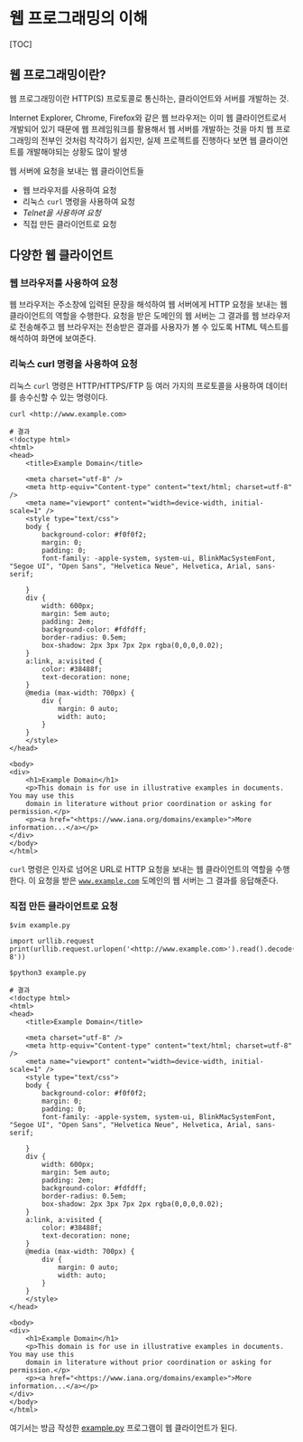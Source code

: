 # 웹 프로그래밍의 이해

[TOC]

## 웹 프로그래밍이란?

웹 프로그래밍이란 HTTP(S) 프로토콜로 통신하는, 클라이언트와 서버를 개발하는 것.

Internet Explorer, Chrome, Firefox와 같은 웹 브라우저는 이미 웹 클라이언트로서 개발되어 있기 때문에 웹 프레임워크를 활용해서 웹 서버를 개발하는 것을 마치 웹 프로그래밍의 전부인 것처럼 착각하기 쉽지만, 실제 프로젝트를 진행하다 보면 웹 클라이언트를 개발해야되는 상황도 많이 발생

웹 서버에 요청을 보내는 웹 클라이언트들

- 웹 브라우저를 사용하여 요청
- 리눅스 `curl` 명령을 사용하여 요청
- *Telnet을 사용하여 요청*
- 직접 만든 클라이언트로 요청

## 다양한 웹 클라이언트

### 웹 브라우저를 사용하여 요청

웹 브라우저는 주소창에 입력된 문장을 해석하여 웹 서버에게 HTTP 요청을 보내는 웹 클라이언트의 역할을 수행한다. 요청을 받은 도메인의 웹 서버는 그 결과를 웹 브라우저로 전송해주고 웹 브라우저는 전송받은 결과를 사용자가 볼 수 있도록 HTML 텍스트를 해석하여 화면에 보여준다.

### 리눅스 curl 명령을 사용하여 요청

리눅스 `curl` 명령은 HTTP/HTTPS/FTP 등 여러 가지의 프로토콜을 사용하여 데이터를 송수신할 수 있는 명령이다.

```
curl <http://www.example.com>

# 결과
<!doctype html>
<html>
<head>
    <title>Example Domain</title>

    <meta charset="utf-8" />
    <meta http-equiv="Content-type" content="text/html; charset=utf-8" />
    <meta name="viewport" content="width=device-width, initial-scale=1" />
    <style type="text/css">
    body {
        background-color: #f0f0f2;
        margin: 0;
        padding: 0;
        font-family: -apple-system, system-ui, BlinkMacSystemFont, "Segoe UI", "Open Sans", "Helvetica Neue", Helvetica, Arial, sans-serif;

    }
    div {
        width: 600px;
        margin: 5em auto;
        padding: 2em;
        background-color: #fdfdff;
        border-radius: 0.5em;
        box-shadow: 2px 3px 7px 2px rgba(0,0,0,0.02);
    }
    a:link, a:visited {
        color: #38488f;
        text-decoration: none;
    }
    @media (max-width: 700px) {
        div {
            margin: 0 auto;
            width: auto;
        }
    }
    </style>
</head>

<body>
<div>
    <h1>Example Domain</h1>
    <p>This domain is for use in illustrative examples in documents. You may use this
    domain in literature without prior coordination or asking for permission.</p>
    <p><a href="<https://www.iana.org/domains/example>">More information...</a></p>
</div>
</body>
</html>
```

`curl` 명령은 인자로 넘어온 URL로 HTTP 요청을 보내는 웹 클라이언트의 역할을 수행한다. 이 요청을 받은 [`www.example.com`](http://www.example.com) 도메인의 웹 서버는 그 결과를 응답해준다.

### 직접 만든 클라이언트로 요청

```
$vim example.py

import urllib.request
print(urllib.request.urlopen('<http://www.example.com>').read().decode('uft-8'))

$python3 example.py

# 결과
<!doctype html>
<html>
<head>
    <title>Example Domain</title>

    <meta charset="utf-8" />
    <meta http-equiv="Content-type" content="text/html; charset=utf-8" />
    <meta name="viewport" content="width=device-width, initial-scale=1" />
    <style type="text/css">
    body {
        background-color: #f0f0f2;
        margin: 0;
        padding: 0;
        font-family: -apple-system, system-ui, BlinkMacSystemFont, "Segoe UI", "Open Sans", "Helvetica Neue", Helvetica, Arial, sans-serif;

    }
    div {
        width: 600px;
        margin: 5em auto;
        padding: 2em;
        background-color: #fdfdff;
        border-radius: 0.5em;
        box-shadow: 2px 3px 7px 2px rgba(0,0,0,0.02);
    }
    a:link, a:visited {
        color: #38488f;
        text-decoration: none;
    }
    @media (max-width: 700px) {
        div {
            margin: 0 auto;
            width: auto;
        }
    }
    </style>
</head>

<body>
<div>
    <h1>Example Domain</h1>
    <p>This domain is for use in illustrative examples in documents. You may use this
    domain in literature without prior coordination or asking for permission.</p>
    <p><a href="<https://www.iana.org/domains/example>">More information...</a></p>
</div>
</body>
</html>
```

여기서는 방금 작성한 [example.py](http://example.py) 프로그램이 웹 클라이언트가 된다.